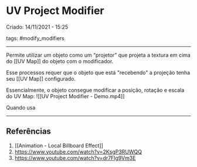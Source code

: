 # UV Project Modifier
Criado: 14/11/2021 - 15:25

tags: #modify_modifiers 

---

Permite utilizar um objeto como um “projetor” que projeta a textura em cima do [[UV Map]] do objeto com o modificador.

Esse processos requer que o objeto que está "recebendo" a projeção tenha seu [[UV Map]] configurado.

Essencialmente, o objeto consegue modificar a posição, rotação e escala do UV Map:
![[UV Project Modifier - Demo.mp4]]

Quando usa

---
## Referências
1. [[Animation - Local Billboard Effect]]
2. https://www.youtube.com/watch?v=2KsgP3RUWQQ
3. https://www.youtube.com/watch?v=dr7Flg9Vm3E